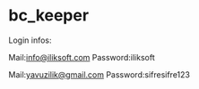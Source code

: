 # bc_keeper

Login infos:

Mail:info@iliksoft.com
Password:iliksoft

Mail:yavuzilik@gmail.com
Password:sifresifre123

